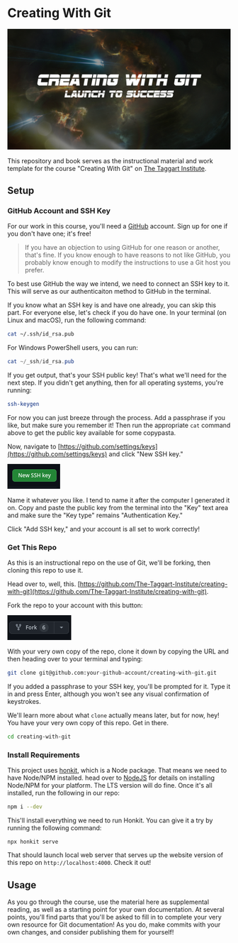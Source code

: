 # Creating With Git

![Banner](/img/cwg_banner.png)

This repository and book serves as the instructional material and work template for the course "Creating With Git" on [The Taggart Institute](https://taggartinstitute.org).

## Setup

### GitHub Account and SSH Key

For our work in this course, you'll need a [GitHub](https://github.com) account. Sign up for one if you don't have one; it's free!

> If you have an objection to using GitHub for one reason or another, that's fine. If you know enough to have reasons to not like GitHub, you probably know enough to modify the instructions to use a Git host you prefer.

To best use GitHub the way we intend, we need to connect an SSH key to it. This will serve as our authenticaiton method to GitHub in the terminal.

If you know what an SSH key is and have one already, you can skip this part. For everyone else, let's check if you do have one. In your terminal (on Linux and macOS), run the following command:

```bash
cat ~/.ssh/id_rsa.pub
```

For Windows PowerShell users, you can run:

```powershell
cat ~/_ssh/id_rsa.pub
```

If you get output, that's your SSH public key! That's what we'll need for the next step. If you didn't get anything, then for all operating systems, you're running:

```bash
ssh-keygen
```

For now you can just breeze through the process. Add a passphrase if you like, but make sure you remember it! Then run the appropriate `cat` command above to get the public key available for some copypasta.

Now, navigate to [https://github.com/settings/keys](https://github.com/settings/keys) and click "New SSH key."

![New SSH Key](/img/new-ssh-key.png)

Name it whatever you like. I tend to name it after the computer I generated it on. Copy and paste the public key from the terminal into the "Key" text area and make sure the "Key type" remains "Authentication Key."

Click "Add SSH key," and your account is all set to work correctly!

### Get This Repo

As this is an instructional repo on the use of Git, we'll be forking, then cloning this repo to use it.

Head over to, well, this. [https://github.com/The-Taggart-Institute/creating-with-git](https://github.com/The-Taggart-Institute/creating-with-git). 

Fork the repo to your account with this button: 

![GitHub Fork](/img/fork.png)

With your very own copy of the repo, clone it down by copying the URL and then heading over to your terminal and typing:

```bash
git clone git@github.com:your-github-account/creating-with-git.git
```

If you added a passphrase to your SSH key, you'll be prompted for it. Type it in and press Enter, although you won't see any visual confirmation of keystrokes.

We'll learn more about what `clone` actually means later, but for now, hey! You have your very own copy of this repo. Get in there.

```bash
cd creating-with-git
```

### Install Requirements

This project uses [honkit](https://github.com/honkit/honkit), which is a Node package. That means we need to have Node/NPM installed. head over to [NodeJS](https://nodejs.org/en/) for details on installing Node/NPM for your platform. The LTS version will do fine. Once it's all installed, run the following in our repo:

```bash
npm i --dev
```

This'll install everything we need to run Honkit. You can give it a try by running the following command:

```
npx honkit serve
```

That should launch local web server that serves up the website version of this repo on `http://localhost:4000`. Check it out!

## Usage

As you go through the course, use the material here as supplemental reading, as well as a starting point for your own documentation. At several points, you'll find parts that you'll be asked to fill in to complete your very own resource for Git documentation! As you do, make commits with your own changes, and consider publishing them for yourself!

